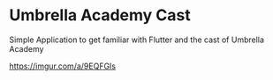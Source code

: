# Umbrella Academy Cast

Simple Application to get familiar with Flutter and the cast of Umbrella Academy

https://imgur.com/a/9EQFGIs
